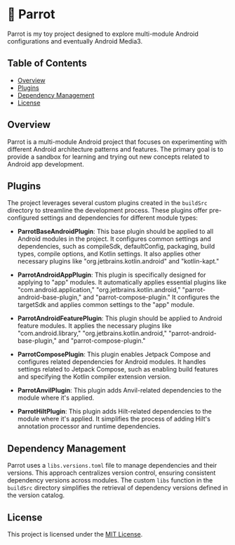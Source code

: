 # 🦜 Parrot

Parrot is my toy project designed to explore multi-module Android configurations and eventually Android Media3.

## Table of Contents

- [Overview](#overview)
- [Plugins](#plugins)
- [Dependency Management](#dependency-management)
- [License](#license)

## Overview

Parrot is a multi-module Android project that focuses on experimenting with different Android architecture patterns and features. The primary goal is to provide a sandbox for learning and trying out new concepts related to Android app development.

## Plugins

The project leverages several custom plugins created in the `buildSrc` directory to streamline the development process. These plugins offer pre-configured settings and dependencies for different module types:

- **ParrotBaseAndroidPlugin**: This base plugin should be applied to all Android modules in the project. It configures common settings and dependencies, such as compileSdk, defaultConfig, packaging, build types, compile options, and Kotlin settings. It also applies other necessary plugins like "org.jetbrains.kotlin.android" and "kotlin-kapt."

- **ParrotAndroidAppPlugin**: This plugin is specifically designed for applying to "app" modules. It automatically applies essential plugins like "com.android.application," "org.jetbrains.kotlin.android," "parrot-android-base-plugin," and "parrot-compose-plugin." It configures the targetSdk and applies common settings to the "app" module.
 
- **ParrotAndroidFeaturePlugin**: This plugin should be applied to Android feature modules. It applies the necessary plugins like "com.android.library," "org.jetbrains.kotlin.android," "parrot-android-base-plugin," and "parrot-compose-plugin."
 
- **ParrotComposePlugin**: This plugin enables Jetpack Compose and configures related dependencies for Android modules. It handles settings related to Jetpack Compose, such as enabling build features and specifying the Kotlin compiler extension version.

- **ParrotAnvilPlugin**: This plugin adds Anvil-related dependencies to the module where it's applied.
 
- **ParrotHiltPlugin**: This plugin adds Hilt-related dependencies to the module where it's applied. It simplifies the process of adding Hilt's annotation processor and runtime dependencies.

## Dependency Management

Parrot uses a `libs.versions.toml` file to manage dependencies and their versions. This approach centralizes version control, ensuring consistent dependency versions across modules. The custom `libs` function in the `buildSrc` directory simplifies the retrieval of dependency versions defined in the version catalog.

## License

This project is licensed under the [MIT License](LICENSE).
